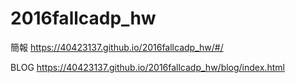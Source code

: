 # 2016fallcadp_hw

簡報 https://40423137.github.io/2016fallcadp_hw/#/

BLOG https://40423137.github.io/2016fallcadp_hw/blog/index.html
